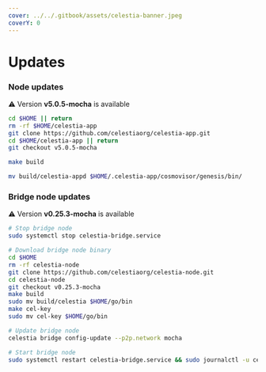 ```yaml
---
cover: ../../.gitbook/assets/celestia-banner.jpeg
coverY: 0
---
```


# Updates

### Node updates
⚠️ Version **v5.0.5-mocha** is available

```bash
cd $HOME || return
rm -rf $HOME/celestia-app
git clone https://github.com/celestiaorg/celestia-app.git
cd $HOME/celestia-app || return
git checkout v5.0.5-mocha

make build

mv build/celestia-appd $HOME/.celestia-app/cosmovisor/genesis/bin/
```

### Bridge node updates

⚠️ Version **v0.25.3-mocha** is available

```bash
# Stop bridge node
sudo systemctl stop celestia-bridge.service

# Download bridge node binary
cd $HOME 
rm -rf celestia-node 
git clone https://github.com/celestiaorg/celestia-node.git 
cd celestia-node
git checkout v0.25.3-mocha
make build
sudo mv build/celestia $HOME/go/bin
make cel-key
sudo mv cel-key $HOME/go/bin

# Update bridge node
celestia bridge config-update --p2p.network mocha

# Start bridge node
sudo systemctl restart celestia-bridge.service && sudo journalctl -u celestia-bridge.service -f -o cat
```